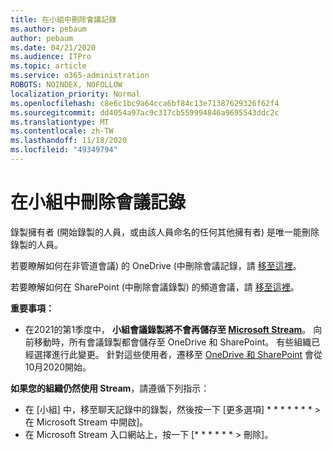 ```yaml
---
title: 在小組中刪除會議記錄
ms.author: pebaum
author: pebaum
ms.date: 04/21/2020
ms.audience: ITPro
ms.topic: article
ms.service: o365-administration
ROBOTS: NOINDEX, NOFOLLOW
localization_priority: Normal
ms.openlocfilehash: c8e6c1bc9a64cca6bf84c13e71387629326f62f4
ms.sourcegitcommit: dd4054a97ac9c317cb559994846a9695543ddc2c
ms.translationtype: MT
ms.contentlocale: zh-TW
ms.lasthandoff: 11/18/2020
ms.locfileid: "49349794"
---
```

# <a name="delete-a-meeting-recording-in-teams"></a>在小組中刪除會議記錄

錄製擁有者 (開始錄製的人員，或由該人員命名的任何其他擁有者) 是唯一能刪除錄製的人員。  

若要瞭解如何在非管道會議) 的 OneDrive (中刪除會議記錄，請  [移至這裡](https://support.microsoft.com/office/21fe345a-e488-4fa7-932b-f053c1bebe8a)。  

若要瞭解如何在 SharePoint (中刪除會議錄製) 的頻道會議，請  [移至這裡](https://support.microsoft.com/office/71f3c90a-0d24-4d80-8b66-f88234b79a52)。  

**重要事項：**

- 在2021的第1季度中， **小組會議錄製將不會再儲存至  [Microsoft Stream](https://stream.microsoft.com/)**。 向前移動時，所有會議錄製都會儲存至 OneDrive 和 SharePoint。 有些組織已經選擇進行此變更。 針對這些使用者，遷移至  [OneDrive 和 SharePoint](https://docs.microsoft.com/MicrosoftTeams/tmr-meeting-recording-change)  會從10月2020開始。

**如果您的組織仍然使用 Stream**，請遵循下列指示：

- 在 [小組] 中，移至聊天記錄中的錄製，然後按一下 [更多選項] * * * * * * * > 在 Microsoft Stream 中開啟]。
- 在 Microsoft Stream 入口網站上，按一下 [* * * * * * > 刪除]。
